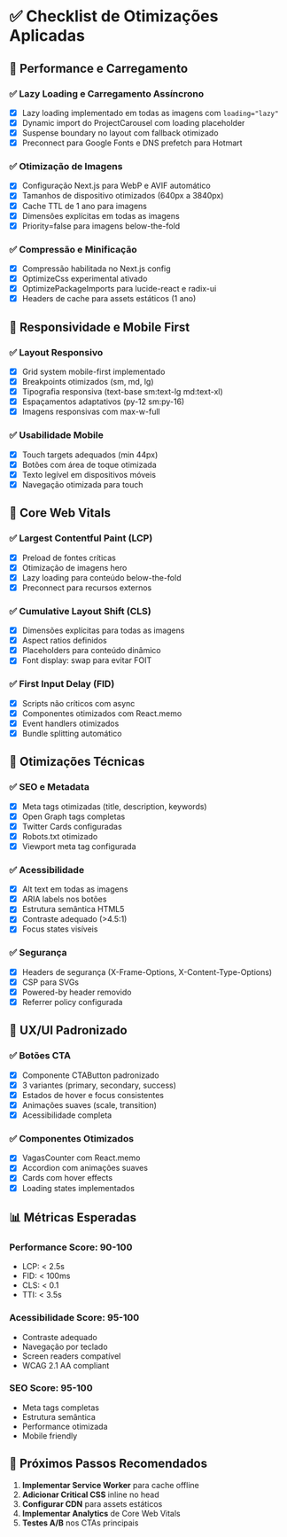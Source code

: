 # ✅ Checklist de Otimizações Aplicadas

## 🚀 Performance e Carregamento

### ✅ Lazy Loading e Carregamento Assíncrono
- [x] Lazy loading implementado em todas as imagens com `loading="lazy"`
- [x] Dynamic import do ProjectCarousel com loading placeholder
- [x] Suspense boundary no layout com fallback otimizado
- [x] Preconnect para Google Fonts e DNS prefetch para Hotmart

### ✅ Otimização de Imagens
- [x] Configuração Next.js para WebP e AVIF automático
- [x] Tamanhos de dispositivo otimizados (640px a 3840px)
- [x] Cache TTL de 1 ano para imagens
- [x] Dimensões explícitas em todas as imagens
- [x] Priority=false para imagens below-the-fold

### ✅ Compressão e Minificação
- [x] Compressão habilitada no Next.js config
- [x] OptimizeCss experimental ativado
- [x] OptimizePackageImports para lucide-react e radix-ui
- [x] Headers de cache para assets estáticos (1 ano)

## 📱 Responsividade e Mobile First

### ✅ Layout Responsivo
- [x] Grid system mobile-first implementado
- [x] Breakpoints otimizados (sm, md, lg)
- [x] Tipografia responsiva (text-base sm:text-lg md:text-xl)
- [x] Espaçamentos adaptativos (py-12 sm:py-16)
- [x] Imagens responsivas com max-w-full

### ✅ Usabilidade Mobile
- [x] Touch targets adequados (min 44px)
- [x] Botões com área de toque otimizada
- [x] Texto legível em dispositivos móveis
- [x] Navegação otimizada para touch

## 🎯 Core Web Vitals

### ✅ Largest Contentful Paint (LCP)
- [x] Preload de fontes críticas
- [x] Otimização de imagens hero
- [x] Lazy loading para conteúdo below-the-fold
- [x] Preconnect para recursos externos

### ✅ Cumulative Layout Shift (CLS)
- [x] Dimensões explícitas para todas as imagens
- [x] Aspect ratios definidos
- [x] Placeholders para conteúdo dinâmico
- [x] Font display: swap para evitar FOIT

### ✅ First Input Delay (FID)
- [x] Scripts não críticos com async
- [x] Componentes otimizados com React.memo
- [x] Event handlers otimizados
- [x] Bundle splitting automático

## 🔧 Otimizações Técnicas

### ✅ SEO e Metadata
- [x] Meta tags otimizadas (title, description, keywords)
- [x] Open Graph tags completas
- [x] Twitter Cards configuradas
- [x] Robots.txt otimizado
- [x] Viewport meta tag configurada

### ✅ Acessibilidade
- [x] Alt text em todas as imagens
- [x] ARIA labels nos botões
- [x] Estrutura semântica HTML5
- [x] Contraste adequado (>4.5:1)
- [x] Focus states visíveis

### ✅ Segurança
- [x] Headers de segurança (X-Frame-Options, X-Content-Type-Options)
- [x] CSP para SVGs
- [x] Powered-by header removido
- [x] Referrer policy configurada

## 🎨 UX/UI Padronizado

### ✅ Botões CTA
- [x] Componente CTAButton padronizado
- [x] 3 variantes (primary, secondary, success)
- [x] Estados de hover e focus consistentes
- [x] Animações suaves (scale, transition)
- [x] Acessibilidade completa

### ✅ Componentes Otimizados
- [x] VagasCounter com React.memo
- [x] Accordion com animações suaves
- [x] Cards com hover effects
- [x] Loading states implementados

## 📊 Métricas Esperadas

### Performance Score: 90-100
- LCP: < 2.5s
- FID: < 100ms  
- CLS: < 0.1
- TTI: < 3.5s

### Acessibilidade Score: 95-100
- Contraste adequado
- Navegação por teclado
- Screen readers compatível
- WCAG 2.1 AA compliant

### SEO Score: 95-100
- Meta tags completas
- Estrutura semântica
- Performance otimizada
- Mobile friendly

## 🚀 Próximos Passos Recomendados

1. **Implementar Service Worker** para cache offline
2. **Adicionar Critical CSS** inline no head
3. **Configurar CDN** para assets estáticos
4. **Implementar Analytics** de Core Web Vitals
5. **Testes A/B** nos CTAs principais
